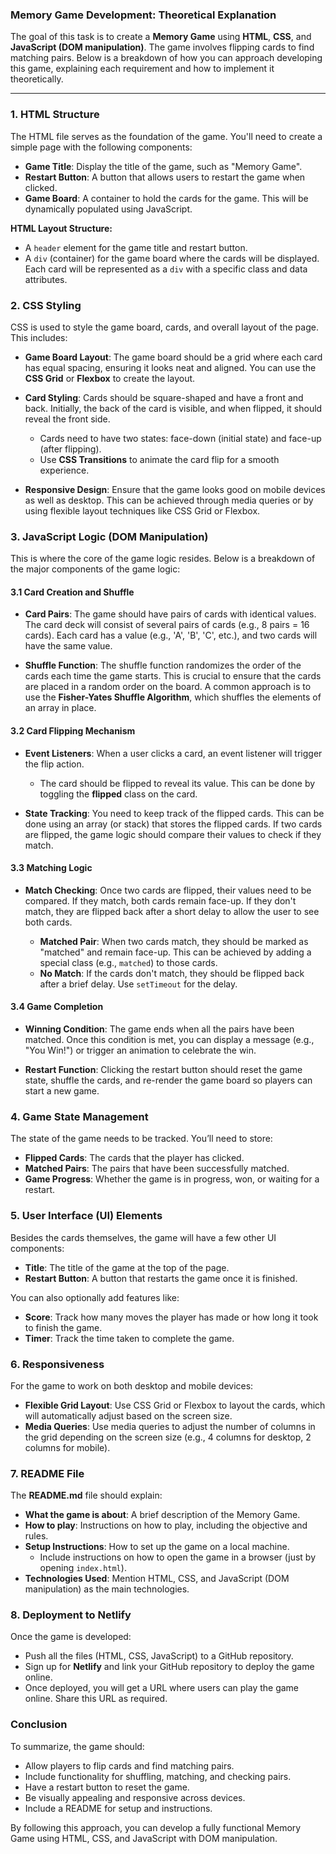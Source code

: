 ### Memory Game Development: Theoretical Explanation

The goal of this task is to create a **Memory Game** using **HTML**, **CSS**, and **JavaScript (DOM manipulation)**. The game involves flipping cards to find matching pairs. Below is a breakdown of how you can approach developing this game, explaining each requirement and how to implement it theoretically.

---

### 1. **HTML Structure**

The HTML file serves as the foundation of the game. You'll need to create a simple page with the following components:

- **Game Title**: Display the title of the game, such as "Memory Game".
- **Restart Button**: A button that allows users to restart the game when clicked.
- **Game Board**: A container to hold the cards for the game. This will be dynamically populated using JavaScript.

**HTML Layout Structure:**
- A `header` element for the game title and restart button.
- A `div` (container) for the game board where the cards will be displayed. Each card will be represented as a `div` with a specific class and data attributes.
  
### 2. **CSS Styling**

CSS is used to style the game board, cards, and overall layout of the page. This includes:
  
- **Game Board Layout**: The game board should be a grid where each card has equal spacing, ensuring it looks neat and aligned. You can use the **CSS Grid** or **Flexbox** to create the layout.
  
- **Card Styling**: Cards should be square-shaped and have a front and back. Initially, the back of the card is visible, and when flipped, it should reveal the front side. 
    - Cards need to have two states: face-down (initial state) and face-up (after flipping).
    - Use **CSS Transitions** to animate the card flip for a smooth experience.
  
- **Responsive Design**: Ensure that the game looks good on mobile devices as well as desktop. This can be achieved through media queries or by using flexible layout techniques like CSS Grid or Flexbox.

### 3. **JavaScript Logic (DOM Manipulation)**

This is where the core of the game logic resides. Below is a breakdown of the major components of the game logic:

#### 3.1 **Card Creation and Shuffle**

- **Card Pairs**: The game should have pairs of cards with identical values. The card deck will consist of several pairs of cards (e.g., 8 pairs = 16 cards). Each card has a value (e.g., 'A', 'B', 'C', etc.), and two cards will have the same value.
  
- **Shuffle Function**: The shuffle function randomizes the order of the cards each time the game starts. This is crucial to ensure that the cards are placed in a random order on the board. A common approach is to use the **Fisher-Yates Shuffle Algorithm**, which shuffles the elements of an array in place.

#### 3.2 **Card Flipping Mechanism**

- **Event Listeners**: When a user clicks a card, an event listener will trigger the flip action. 
    - The card should be flipped to reveal its value. This can be done by toggling the **flipped** class on the card.
  
- **State Tracking**: You need to keep track of the flipped cards. This can be done using an array (or stack) that stores the flipped cards. If two cards are flipped, the game logic should compare their values to check if they match.

#### 3.3 **Matching Logic**

- **Match Checking**: Once two cards are flipped, their values need to be compared. If they match, both cards remain face-up. If they don't match, they are flipped back after a short delay to allow the user to see both cards.
  
    - **Matched Pair**: When two cards match, they should be marked as "matched" and remain face-up. This can be achieved by adding a special class (e.g., `matched`) to those cards.
    - **No Match**: If the cards don't match, they should be flipped back after a brief delay. Use `setTimeout` for the delay.

#### 3.4 **Game Completion**

- **Winning Condition**: The game ends when all the pairs have been matched. Once this condition is met, you can display a message (e.g., "You Win!") or trigger an animation to celebrate the win.
  
- **Restart Function**: Clicking the restart button should reset the game state, shuffle the cards, and re-render the game board so players can start a new game. 

### 4. **Game State Management**

The state of the game needs to be tracked. You’ll need to store:
- **Flipped Cards**: The cards that the player has clicked.
- **Matched Pairs**: The pairs that have been successfully matched.
- **Game Progress**: Whether the game is in progress, won, or waiting for a restart.

### 5. **User Interface (UI) Elements**

Besides the cards themselves, the game will have a few other UI components:
- **Title**: The title of the game at the top of the page.
- **Restart Button**: A button that restarts the game once it is finished.
  
You can also optionally add features like:
- **Score**: Track how many moves the player has made or how long it took to finish the game.
- **Timer**: Track the time taken to complete the game.

### 6. **Responsiveness**

For the game to work on both desktop and mobile devices:
- **Flexible Grid Layout**: Use CSS Grid or Flexbox to layout the cards, which will automatically adjust based on the screen size.
- **Media Queries**: Use media queries to adjust the number of columns in the grid depending on the screen size (e.g., 4 columns for desktop, 2 columns for mobile).
  
### 7. **README File**

The **README.md** file should explain:
- **What the game is about**: A brief description of the Memory Game.
- **How to play**: Instructions on how to play, including the objective and rules.
- **Setup Instructions**: How to set up the game on a local machine.
    - Include instructions on how to open the game in a browser (just by opening `index.html`).
- **Technologies Used**: Mention HTML, CSS, and JavaScript (DOM manipulation) as the main technologies.

### 8. **Deployment to Netlify**

Once the game is developed:
- Push all the files (HTML, CSS, JavaScript) to a GitHub repository.
- Sign up for **Netlify** and link your GitHub repository to deploy the game online.
- Once deployed, you will get a URL where users can play the game online. Share this URL as required.

### Conclusion

To summarize, the game should:
- Allow players to flip cards and find matching pairs.
- Include functionality for shuffling, matching, and checking pairs.
- Have a restart button to reset the game.
- Be visually appealing and responsive across devices.
- Include a README for setup and instructions.

By following this approach, you can develop a fully functional Memory Game using HTML, CSS, and JavaScript with DOM manipulation.